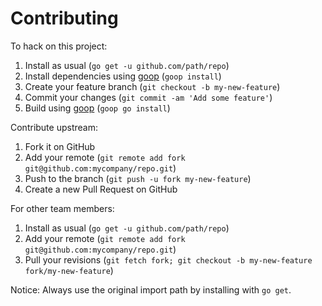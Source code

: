 # Contributing

To hack on this project:

1. Install as usual (`go get -u github.com/path/repo`)
2. Install dependencies using [goop](https://github.com/nitrous-io/goop) (`goop install`)
3. Create your feature branch (`git checkout -b my-new-feature`)
4. Commit your changes (`git commit -am 'Add some feature'`)
5. Build using [goop](https://github.com/nitrous-io/goop) (`goop go install`)

Contribute upstream:

1. Fork it on GitHub
2. Add your remote (`git remote add fork git@github.com:mycompany/repo.git`)
3. Push to the branch (`git push -u fork my-new-feature`)
4. Create a new Pull Request on GitHub

For other team members:

1. Install as usual (`go get -u github.com/path/repo`)
2. Add your remote (`git remote add fork git@github.com:mycompany/repo.git`)
3. Pull your revisions (`git fetch fork; git checkout -b my-new-feature fork/my-new-feature`)

Notice: Always use the original import path by installing with `go get`.
